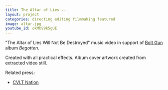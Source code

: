 ```yaml
---
title: The Altar of Lies ...
layout: project
categories: directing editing filmmaking featured
image: altar.jpg
youtube_id: okMbV9k5gUE
---
```


"The Altar of Lies Will Not Be Destroyed" music video in support of
[Bolt Gun][] album _Begotten_.

Created with all practical effects. Album cover artwork created from
extracted video still.

Related press:

- [CVLT Nation](https://cvltnation.com/witness-the-razor-sharp-riffs-of-bolt-gun/)

[bolt gun]: https://boltgun.bandcamp.com
